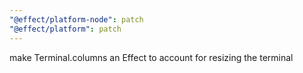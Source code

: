 ```yaml
---
"@effect/platform-node": patch
"@effect/platform": patch
---
```


make Terminal.columns an Effect to account for resizing the terminal
